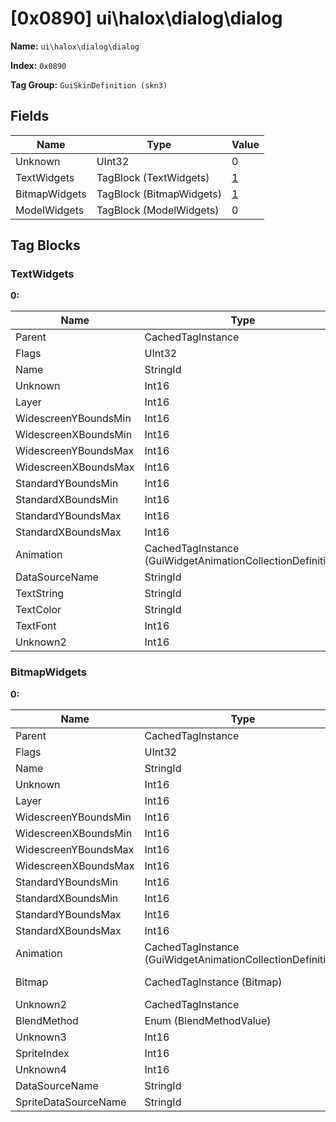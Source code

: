 # [0x0890] ui\halox\dialog\dialog

**Name:** ```ui\halox\dialog\dialog```

**Index:** ```0x0890```

**Tag Group:** ```GuiSkinDefinition (skn3)```

## Fields

Name	| Type	| Value
---	|---	|---	|
Unknown	|UInt32	|0
TextWidgets	|TagBlock (TextWidgets)	|[1](#textwidgets)
BitmapWidgets	|TagBlock (BitmapWidgets)	|[1](#bitmapwidgets)
ModelWidgets	|TagBlock (ModelWidgets)	|0


## Tag Blocks

### TextWidgets

**0:**

Name	| Type	| Value
---	|---	|---	|
Parent	|CachedTagInstance	|null
Flags	|UInt32	|65865
Name	|StringId	|
Unknown	|Int16	|0
Layer	|Int16	|11
WidescreenYBoundsMin	|Int16	|2
WidescreenXBoundsMin	|Int16	|7
WidescreenYBoundsMax	|Int16	|37
WidescreenXBoundsMax	|Int16	|391
StandardYBoundsMin	|Int16	|0
StandardXBoundsMin	|Int16	|0
StandardYBoundsMax	|Int16	|0
StandardXBoundsMax	|Int16	|0
Animation	|CachedTagInstance (GuiWidgetAnimationCollectionDefinition)	|[[0x0893] 0x00000893](../GuiWidgetAnimationCollectionDefinition/0893.md)
DataSourceName	|StringId	|
TextString	|StringId	|name
TextColor	|StringId	|
TextFont	|Int16	|1
Unknown2	|Int16	|0


### BitmapWidgets

**0:**

Name	| Type	| Value
---	|---	|---	|
Parent	|CachedTagInstance	|null
Flags	|UInt32	|9
Name	|StringId	|
Unknown	|Int16	|0
Layer	|Int16	|10
WidescreenYBoundsMin	|Int16	|0
WidescreenXBoundsMin	|Int16	|0
WidescreenYBoundsMax	|Int16	|25
WidescreenXBoundsMax	|Int16	|392
StandardYBoundsMin	|Int16	|0
StandardXBoundsMin	|Int16	|0
StandardYBoundsMax	|Int16	|0
StandardXBoundsMax	|Int16	|0
Animation	|CachedTagInstance (GuiWidgetAnimationCollectionDefinition)	|[[0x0894] 0x00000894](../GuiWidgetAnimationCollectionDefinition/0894.md)
Bitmap	|CachedTagInstance (Bitmap)	|[[0x0798] 0x00000798](../Bitmap/0798.md)
Unknown2	|CachedTagInstance	|null
BlendMethod	|Enum (BlendMethodValue)	|null
Unknown3	|Int16	|0
SpriteIndex	|Int16	|0
Unknown4	|Int16	|0
DataSourceName	|StringId	|
SpriteDataSourceName	|StringId	|



